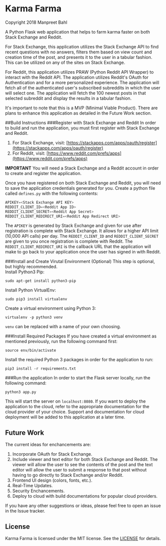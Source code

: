 # Karma Farma
Copyright 2018 Manpreet Bahl

A Python Flask web application that helps to farm karma faster on both Stack Exchange and Reddit. 

For Stack Exchange, this application utilizes the Stack Exchange API to find recent questions with no answers, filters them based on view count and creation time of the post, and presents it to the user in a tabular fashion. This can be utilized on any of the sites on Stack Exchange.

For Reddit, this application utilizes PRAW (Python Reddit API Wrapper) to interact with the Reddit API. The application utilizes Reddit's OAuth for Authentication and for a more personalized experience. The application will fetch all of the authenticated user's subscribed subreddits in which the user will select one. The application will fetch the 100 newest posts in that selected subreddit and display the results in a tabular fashion.

It's important to note that this is a MVP (Minimal Viable Product). There are plans to enhance this application as detailed in the Future Work section.

##Build Instructions
###Register with Stack Exchange and Reddit
In order to build and run the application, you must first register with Stack Exchange and Reddit.  
1. For Stack Exchange, visit: [https://stackapps.com/apps/oauth/register](https://stackapps.com/apps/oauth/register)  
2. For Reddit, visit: [https://www.reddit.com/prefs/apps](https://www.reddit.com/prefs/apps)  

**IMPORTANT** You will need a Stack Exchange and a Reddit account in order to create and register the application.  

Once you have registered on both Stack Exchange and Reddit, you will need to save the application credentials generated for you.
Create a python file called ```defines.py``` with the following contents:
```python
APIKEY=<Stack Exchange API KEY>
REDDIT_CLIENT_ID=<Reddit App ID>
REDDIT_CLIENT_SECRET=<Reddit App Secret>
REDDIT_CLIENT_REDIRECT_URI=<Reddit App Redirect URI>
```
The ```APIKEY``` is generated by Stack Exchange and given for use after registration is complete with Stack Exchange. It allows for a higher API limit (10,000 API calls) per day. The ```REDDIT_CLIENT_ID``` and ```REDDIT_CLIENT_SECRET``` are given to you once registration is complete with Reddit. The ```REDDIT_CLIENT_REDIRECT_URI``` is the callback URL that the application will make to go back to your application once the user has signed in with Reddit.  

###Install and Create Virutal Environment (Optional)
This step is optional, but highly recommended.  
Install Python3 Pip:  
```
sudo apt-get install python3-pip
```  

Install Python VirtualEnv:  
```
sudo pip3 install virtualenv
```  

Create a virtual environment using Python 3:  
```
virtualenv -p python3 venv
```  
`venv` can be replaced with a name of your own choosing.  

###Install Required Packages
If you have created a virtual environment as mentioned previously, run the following command first:  
```
source env/bin/activate
```  

Install the required Python 3 packages in order for the application to run:  
```
pip3 install -r requirements.txt
```  

###Run the application
In order to start the Flask server locally, run the following command:  
```
python3 app.py
```  

This will start the server on `localhost:8080`. If you want to deploy the application to the cloud, refer to the appropriate documentation for the cloud provider of your choice. Support and documentation for cloud deployment will be added to this application at a later time. 

## Future Work
The current ideas for enchancements are:  
1. Incorporate OAuth for Stack Exchange.  
2. Include viewer and text editor for both Stack Exchange and Reddit. The viewer will allow the user to see the contents of the post and the text editor will allow the user to submit a response to that post without having to go directly to Stack Exchange and/or Reddit.  
3. Frontend UI design (colors, fonts, etc.).
4. Real-Time Updates.  
5. Security Enchancements.  
6. Deploy to cloud with build documentations for popular cloud providers.

If you have any other suggestions or ideas, please feel free to open an issue in the Issue tracker.

## License
Karma Farma is licensed under the MIT license. See the [LICENSE](LICENSE) for details.
